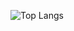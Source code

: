 ![Top Langs](https://github-readme-stats.vercel.app/api/top-langs/?username=bucket420&langs_count=8&layout=compact&theme=radical)
